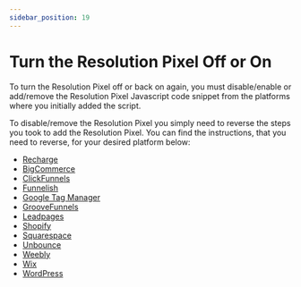 ```yaml
---
sidebar_position: 19
---
```


# Turn the Resolution Pixel Off or On

To turn the Resolution Pixel off or back on again, you must disable/enable or add/remove the Resolution Pixel Javascript code snippet from the platforms where you initially added the script.

To disable/remove the Resolution Pixel you simply need to reverse the steps you took to add the Resolution Pixel. You can find the instructions, that you need to reverse, for your desired platform below:

* [Recharge](https://docs.delivr.ai/docs/resolution-pixel/recharge-installation-guide)
* [BigCommerce](https://docs.delivr.ai/docs/resolution-pixel/bigcommerce-installation-guide)
* [ClickFunnels](https://docs.delivr.ai/docs/resolution-pixel/clickfunnels-installation-guide)
* [Funnelish](https://docs.delivr.ai/docs/resolution-pixel/funnelish-installation-guide)
* [Google Tag Manager](https://docs.delivr.ai/docs/resolution-pixel/google-tag-manger-installation-guide)
* [GrooveFunnels](https://docs.delivr.ai/docs/resolution-pixel/groovefunnels-installation-guide)
* [Leadpages](https://docs.delivr.ai/docs/resolution-pixel/leadpages-installation-guide)
* [Shopify](https://docs.delivr.ai/docs/resolution-pixel/shopify-store-installation-guide)
* [Squarespace](https://docs.delivr.ai/docs/resolution-pixel/sqaurespace-installation-guide)
* [Unbounce](https://docs.delivr.ai/docs/resolution-pixel/unbounce-installation-guide)
* [Weebly](https://docs.delivr.ai/docs/resolution-pixel/weebly-installation-guide)
* [Wix](https://docs.delivr.ai/docs/resolution-pixel/wix-installation-guide)
* [WordPress](https://docs.delivr.ai/docs/resolution-pixel/wordpress-installation-guide)

